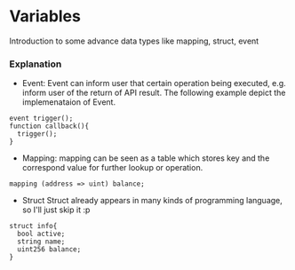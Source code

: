 # Variables
Introduction to some advance data types like mapping, struct, event

### Explanation

- Event:
Event can inform user that certain operation being executed, e.g. inform user of the return of API result.
The following example depict the implemenataion of Event.
```javasctipt
event trigger();
function callback(){
  trigger();
}
```
- Mapping:
mapping can be seen as a table which stores key and the correspond value for further lookup or operation.
```javasctipt
mapping (address => uint) balance;
```
- Struct
Struct already appears in many kinds of programming language, so I'll just skip it :p
```javasctipt
struct info{
  bool active;
  string name;
  uint256 balance;
}
```
